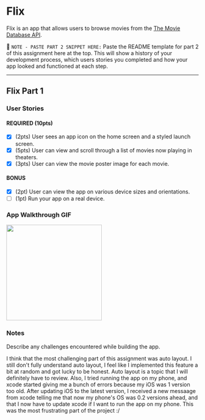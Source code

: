 # Flix

Flix is an app that allows users to browse movies from the [The Movie Database API](http://docs.themoviedb.apiary.io/#).

📝 `NOTE - PASTE PART 2 SNIPPET HERE:` Paste the README template for part 2 of this assignment here at the top. This will show a history of your development process, which users stories you completed and how your app looked and functioned at each step.

---

## Flix Part 1

### User Stories

#### REQUIRED (10pts)
- [x] (2pts) User sees an app icon on the home screen and a styled launch screen.
- [x] (5pts) User can view and scroll through a list of movies now playing in theaters.
- [x] (3pts) User can view the movie poster image for each movie.

#### BONUS
- [x] (2pt) User can view the app on various device sizes and orientations.
- [ ] (1pt) Run your app on a real device.

### App Walkthrough GIF

<img src="http://g.recordit.co/KU4BNoe0fW.gif" width=250><br>

### Notes
Describe any challenges encountered while building the app.

I think that the most challenging part of this assignment was auto layout. I still don't fully understand auto layout, I feel like I implemented this feature a bit at random and got lucky to be honest. Auto layout is a topic that I will definitely have to review. 
Also, I tried running the app on my phone, and xcode started giving me a bunch of errors because my iOS was 1 version too old. After updating iOS to the latest version, I received a new messaage from xcode telling me that now my phone's OS was 0.2 versions ahead, and that I now have to update xcode if I want to run the app on my phone. This was the most frustrating part of the project :/
